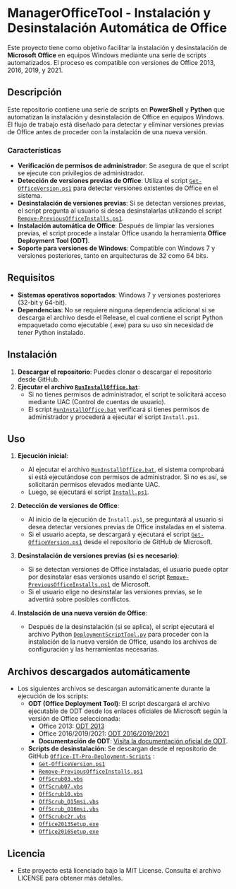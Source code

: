 # ManagerOfficeTool - Instalación y Desinstalación Automática de Office

Este proyecto tiene como objetivo facilitar la instalación y desinstalación de **Microsoft Office** en equipos Windows mediante una serie de scripts automatizados. El proceso es compatible con versiones de Office 2013, 2016, 2019, y 2021.

## Descripción

Este repositorio contiene una serie de scripts en **PowerShell** y **Python** que automatizan la instalación y desinstalación de Office en equipos Windows. El flujo de trabajo está diseñado para detectar y eliminar versiones previas de Office antes de proceder con la instalación de una nueva versión.

### Características

- **Verificación de permisos de administrador**: Se asegura de que el script se ejecute con privilegios de administrador.
- **Detección de versiones previas de Office**: Utiliza el script [`Get-OfficeVersion.ps1`]([https://github.com/OfficeDev/Office-IT-Pro-Deployment-Scripts/blob/master/Office-ProPlus-Management/Get-OfficeVersion/Get-OfficeVersion.ps1]) para detectar versiones existentes de Office en el sistema.
- **Desinstalación de versiones previas**: Si se detectan versiones previas, el script pregunta al usuario si desea desinstalarlas utilizando el script [`Remove-PreviousOfficeInstalls.ps1`](https://github.com/OfficeDev/Office-IT-Pro-Deployment-Scripts/tree/master/Office-ProPlus-Deployment/Remove-PreviousOfficeInstalls).
- **Instalación automática de Office**: Después de limpiar las versiones previas, el script procede a instalar Office usando la herramienta **Office Deployment Tool (ODT)**.
- **Soporte para versiones de Windows**: Compatible con Windows 7 y versiones posteriores, tanto en arquitecturas de 32 como 64 bits.

## Requisitos

- **Sistemas operativos soportados**: Windows 7 y versiones posteriores (32-bit y 64-bit).
- **Dependencias**: No se requiere ninguna dependencia adicional si se descarga el archivo desde el Release, el cual contiene el script Python empaquetado como ejecutable (.exe) para su uso sin necesidad de tener Python instalado.

## Instalación

1. **Descargar el repositorio**: Puedes clonar o descargar el repositorio desde GitHub.
2. **Ejecutar el archivo [`RunInstallOffice.bat`]([])**:
    - Si no tienes permisos de administrador, el script te solicitará acceso mediante UAC (Control de cuentas de usuario).
    - El script [`RunInstallOffice.bat`]([]) verificará si tienes permisos de administrador y procederá a ejecutar el script `Install.ps1`.

## Uso

1. **Ejecución inicial**: 
    - Al ejecutar el archivo [`RunInstallOffice.bat`]([]), el sistema comprobará si está ejecutándose con permisos de administrador. Si no es así, se solicitarán permisos elevados mediante UAC.
    - Luego, se ejecutará el script [`Install.ps1`]([]).

2. **Detección de versiones de Office**:
    - Al inicio de la ejecución de `Install.ps1`, se preguntará al usuario si desea detectar versiones previas de Office instaladas en el sistema.
    - Si el usuario acepta, se descargará y ejecutará el script [`Get-OfficeVersion.ps1`](https://github.com/OfficeDev/Office-IT-Pro-Deployment-Scripts/blob/master/Office-ProPlus-Management/Get-OfficeVersion/Get-OfficeVersion.ps1) desde el repositorio de GitHub de Microsoft.

3. **Desinstalación de versiones previas (si es necesario)**:
    - Si se detectan versiones de Office instaladas, el usuario puede optar por desinstalar esas versiones usando el script [`Remove-PreviousOfficeInstalls.ps1`](https://github.com/OfficeDev/Office-IT-Pro-Deployment-Scripts/tree/master/Office-ProPlus-Deployment/Remove-PreviousOfficeInstalls) de Microsoft.
    - Si el usuario elige no desinstalar las versiones previas, se le advertirá sobre posibles conflictos.

4. **Instalación de una nueva versión de Office**:
    - Después de la desinstalación (si se aplica), el script ejecutará el archivo Python [`DeploymentScriptTool.py`]([]) para proceder con la instalación de la nueva versión de Office, usando los archivos de configuración y las herramientas necesarias.

## Archivos descargados automáticamente

- Los siguientes archivos se descargan automáticamente durante la ejecución de los scripts:
    - **ODT (Office Deployment Tool)**: El script descargará el archivo ejecutable de ODT desde los enlaces oficiales de Microsoft según la versión de Office seleccionada:
        - Office 2013: [ODT 2013](https://www.microsoft.com/en-us/download/details.aspx?id=36778)
        - Office 2016/2019/2021: [ODT 2016/2019/2021](https://www.microsoft.com/en-us/download/details.aspx?id=49117)
        - **Documentación de ODT**: [Visita la documentación oficial de ODT](https://learn.microsoft.com/en-us/microsoft-365-apps/deploy/overview-office-deployment-tool).
    - **Scripts de desinstalación**: Se descargan desde el repositorio de GitHub [`Office-IT-Pro-Deployment-Scripts`]([https://github.com/OfficeDev/Office-IT-Pro-Deployment-Scripts]) :
        - [`Get-OfficeVersion.ps1`]([https://github.com/OfficeDev/Office-IT-Pro-Deployment-Scripts/blob/master/Office-ProPlus-Management/Get-OfficeVersion/Get-OfficeVersion.ps1])
        - [`Remove-PreviousOfficeInstalls.ps1`]([https://github.com/OfficeDev/Office-IT-Pro-Deployment-Scripts/tree/master/Office-ProPlus-Deployment/Remove-PreviousOfficeInstalls])
        - [`OffScrub03.vbs`]([https://github.com/OfficeDev/Office-IT-Pro-Deployment-Scripts/blob/master/Office-ProPlus-Deployment/Remove-PreviousOfficeInstalls/OffScrub03.vbs])
        - [`OffScrub07.vbs`]([https://github.com/OfficeDev/Office-IT-Pro-Deployment-Scripts/blob/master/Office-ProPlus-Deployment/Remove-PreviousOfficeInstalls/OffScrub07.vbs])
        - [`OffScrub10.vbs`]([https://github.com/OfficeDev/Office-IT-Pro-Deployment-Scripts/blob/master/Office-ProPlus-Deployment/Remove-PreviousOfficeInstalls/OffScrub10.vbs])
        - [`OffScrub_O15msi.vbs`]([https://github.com/OfficeDev/Office-IT-Pro-Deployment-Scripts/blob/master/Office-ProPlus-Deployment/Remove-PreviousOfficeInstalls/OffScrub_O15msi.vbs])
        - [`OffScrub_O16msi.vbs`]([https://github.com/OfficeDev/Office-IT-Pro-Deployment-Scripts/blob/master/Office-ProPlus-Deployment/Remove-PreviousOfficeInstalls/OffScrub_O16msi.vbs])
        - [`OffScrubc2r.vbs`]([https://github.com/OfficeDev/Office-IT-Pro-Deployment-Scripts/blob/master/Office-ProPlus-Deployment/Remove-PreviousOfficeInstalls/OffScrubc2r.vbs])
        - [`Office2013Setup.exe`]([https://github.com/OfficeDev/Office-IT-Pro-Deployment-Scripts/blob/master/Office-ProPlus-Deployment/Remove-PreviousOfficeInstalls/Office2013Setup.exe])
        - [`Office2016Setup.exe`]([https://github.com/OfficeDev/Office-IT-Pro-Deployment-Scripts/blob/master/Office-ProPlus-Deployment/Remove-PreviousOfficeInstalls/Office2016Setup.exe])
## Licencia
- Este proyecto está licenciado bajo la MIT License. Consulta el archivo LICENSE para obtener más detalles.
